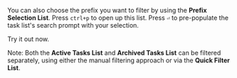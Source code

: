 You can also choose the prefix you want to filter by using the **Prefix
Selection List**. Press `ctrl+p` to open up this list. Press `⏎` to pre-populate
the task list's search prompt with your selection.

Try it out now.

Note: Both the **Active Tasks List** and **Archived Tasks List** can be filtered
separately, using either the manual filtering approach or via the **Quick Filter
List**.

